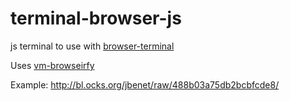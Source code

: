 # terminal-browser-js

js terminal to use with [browser-terminal](https://github.com/substack/browser-terminal)

Uses [vm-browseirfy](https://github.com/substack/vm-browserify)

Example: http://bl.ocks.org/jbenet/raw/488b03a75db2bcbfcde8/
